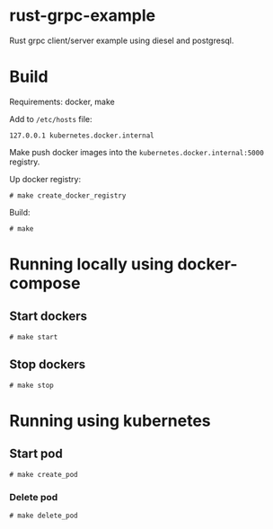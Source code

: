 # rust-grpc-example
Rust grpc client/server example using diesel and postgresql.

# Build

Requirements: docker, make

Add to `/etc/hosts` file:

```
127.0.0.1 kubernetes.docker.internal
```

Make push docker images into the `kubernetes.docker.internal:5000` registry.

Up docker registry:

```
# make create_docker_registry
```

Build:

```
# make
```

# Running locally using docker-compose

## Start dockers

```
# make start
```

## Stop dockers

```
# make stop
```

# Running using kubernetes

## Start pod

```
# make create_pod
```

### Delete pod

```
# make delete_pod
```
